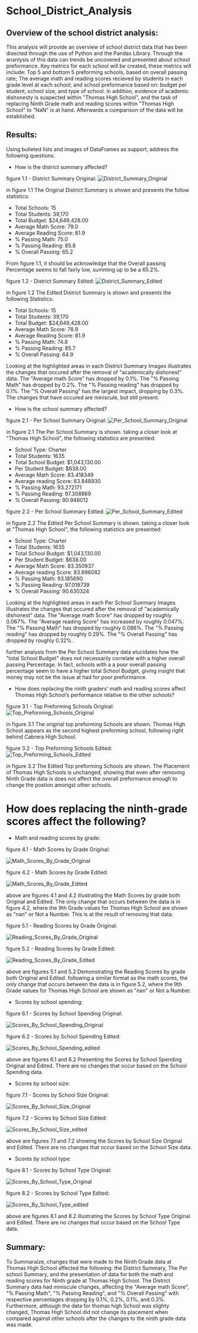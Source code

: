 # School_District_Analysis

## Overview of the school district analysis: 
This analysis will provide an overview of school district data that has been disected through the use of Python and the Pandas Library. Through the ananlysis of this data can trends be uncovered and presented about school preformance. Key metrics for each school will be created, these metrics will include: Top 5 and bottom 5 preforming schools, based on overall passing rate; The average math and reading scores recieved by students in each grade level at each school; and school preformance based on: budget per student, school size, and type of school. in addition, evidence of academic dishonesty is suspected within "Thomas High School", and the task of replacing Ninth Grade math and reading scores within "Thomas High School" to "NaN" is at hand. Afterwards a comparison of the data will be established.

## Results: 
Using bulleted lists and images of DataFrames as support, address the following questions.
 - How is the district summary affected?
 
 figure 1.1 - District Summary Original:
 ![District_Summary_Original](https://github.com/Calebmkelly/School_District_Analysis/blob/main/Resources/District%20Summary%20images/District_Summary_Original.png)
 
 in figure 1.1 The Original District Summary is shown and presents the follow statistics:
 - Total Schools: 15
 - Total Students: 39,170
 - Total Budget: $24,649,428.00
 - Average Math Score: 79.0
 - Average Reading Score: 81.9
 - % Passing Math: 75.0
 - % Passing Reading: 85.8
 - % Overall Passing: 65.2
 
 From figure 1.1, it should be acknowledge that the Overall passing Percentage seems to fall fairly low, summing up to be a 65.2%.
 
 figure 1.2 - District Summary Edited:
 ![District_Summary_Edited](https://github.com/Calebmkelly/School_District_Analysis/blob/main/Resources/District%20Summary%20images/District_Summary_Edited.png)
 
 in figure 1.2 The Edited District Summary is shown and presents the following Statistics:
 - Total Schools: 15
 - Total Students: 39,170
 - Total Budget: $24,649,428.00
 - Average Math Score: 78.9
 - Average Reading Score: 81.9
 - % Passing Math: 74.8
 - % Passing Reading: 85.7
 - % Overall Passing: 64.9
 
 Looking at the highlighted areas in each District Summary Images illustrates the changes that occured after the removal of "academically dishonest" 
 data. The "Average math Score" has dropped by 0.1%. The "% Passing Math" has dropped by 0.2%. The "% Passing reading" has dropped by 0.1%. The "% Overall Passing" has the largest impact, dropping by 0.3%. The changes that have occured are miniscule, but still present.  
 
 - How is the school summary affected?
 
 figure 2.1 - Per School Summary Original:
 ![Per_School_Summary_Original](https://github.com/Calebmkelly/School_District_Analysis/blob/main/Resources/Per%20School%20Summary%20Images/Per_School_Summary_Original.png)
 
 in figure 2.1 The Per School Summary is shown. taking a closer look at "Thomas High School", the following statistics are presented:
 - School Type: Charter
 - Total Students: 1635
 - Total School Budget: $1,043,130.00 
 - Per Student Budget: $638.00
 - Average Math Score: 83.418349
 - Average reading Score: 83.848930
 - % Passing Math: 93.272171
 - % Passing Reading: 97.308869
 - % Overall Passing: 90.948012
 
 figure 2.2 - Per School Summary Edited:
 ![Per_School_Summary_Edited](https://github.com/Calebmkelly/School_District_Analysis/blob/main/Resources/Per%20School%20Summary%20Images/Per_School_Summary_Edited.png)
 
  in figure 2.2 The Edited Per School Summary is shown. taking a closer look at "Thomas High School", the following statistics are presented:
 - School Type: Charter
 - Total Students: 1635
 - Total School Budget: $1,043,130.00 
 - Per Student Budget: $638.00
 - Average Math Score: 83.350937
 - Average reading Score: 83.896082
 - % Passing Math: 93.185690
 - % Passing Reading: 97.018739
 - % Overall Passing: 90.630324
 
 Looking at the highlighted areas in each Per School Summary Images illustrates the changes that occured after the removal of "academically dishonest" 
 data. The "Average math Score" has dropped by roughly 0.067%. The "Average reading Score" has increased by roughly 0.047%. The "% Passing Math" has dropped by roughly 0.086%. The "% Passing reading" has dropped by roughly 0.29%. The "% Overall Passing" has dropped by roughly 0.32%. 
 
 further analysis from the Per School Summary data elucidates how the "total School Budget" does not necessarily correlate with a higher overall passing Percentage. In fact, schools with a a poor overall passing percentage seem to have a higher total School Budget, giving insight that money may not be the issue at had for poor preformance. 
 
 - How does replacing the ninth graders’ math and reading scores affect Thomas High School’s performance relative to the other schools?
 
 figure 3.1 - Top Preforming Schools Original:
 ![Top_Preforming_Schools_Original](https://github.com/Calebmkelly/School_District_Analysis/blob/main/Resources/Top%20Preforming%20Schools%20Images/Top_Preforming_schools_Original.png)
 
 in figure 3.1 The original top preforming Schools are shown. Thomas High School appears as the second highest preforming school, following right behind Cabrera High School. 
 
  figure 3.2 - Top Preforming Schools Edited:
 ![Top_Preforming_Schools_Edited](https://github.com/Calebmkelly/School_District_Analysis/blob/main/Resources/Top%20Preforming%20Schools%20Images/Top_Preforming_Schools_Edited.png)
 
 in figure 3.2 The Edited Top preforming Schools are shown. The Placement of Thomas High Schools is unchanged, showing that even after removing Ninth Grade data is does not affect the overall preformance enough to change the postion amongst other schools. 
 
 # How does replacing the ninth-grade scores affect the following?
 
 - Math and reading scores by grade:
 
 figure 4.1 - Math Scores by Grade Original:
 
 ![Math_Scores_By_Grade_Original](https://github.com/Calebmkelly/School_District_Analysis/blob/main/Resources/Scores%20By%20Grade%20Images/Math_Scores_By_Grade_Original.png)
 
 figure 4.2 - Math Scores by Grade Edited:
 
 ![Math_Scores_By_Grade_Edited](https://github.com/Calebmkelly/School_District_Analysis/blob/main/Resources/Scores%20By%20Grade%20Images/Math_Scores_by_Grade_Edited.png)
 
 above are figures 4.1 and 4.2 illustrating the Math Scores by grade both Original and Edited. The only change that occurs between the data is in figure 4.2, where the 9th Grade values for Thomas High School are shown as "nan" or Not a Number. This is at the result of removing that data.

figure 5.1 - Reading Scores by Grade Original:
 
 ![Reading_Scores_By_Grade_Original](https://github.com/Calebmkelly/School_District_Analysis/blob/main/Resources/Scores%20By%20Grade%20Images/Reading_Scores_By_Grade_Original.png)
 
 figure 5.2 - Reading Scores by Grade Edited:
 
 ![Reading_Scores_By_Grade_Edited](https://github.com/Calebmkelly/School_District_Analysis/blob/main/Resources/Scores%20By%20Grade%20Images/Reading_Score_By_Grade_Edited.png)
 
 above are figures 5.1 and 5.2 Demonstrating the Reading Scores by grade both Original and Edited. following a similar format as the math scores, the only change that occurs between the data is in figure 5.2, where the 9th Grade values for Thomas High School are shown as "nan" or Not a Number.
 
 - Scores by school spending:
 
 figure 6.1 - Scores by School Spending Original:
 
 ![Scores_By_School_Spending_Original](https://github.com/Calebmkelly/School_District_Analysis/blob/main/Resources/Scores%20By%20School%20Spending%20Images/Scores_By_School_Spending_Original.png)
 
 figure 6.2 - Scores by School Spending Edited:
 
 ![Scores_By_School_Spending_edited](https://github.com/Calebmkelly/School_District_Analysis/blob/main/Resources/Scores%20By%20School%20Spending%20Images/Scores_By_School_Spending_Edited.png)
 
 above are figures 6.1 and 6.2 Presenting the Scores by School Spending Original and Edited. There are no changes that occur based on the School Spending data.
 
 - Scores by school size:

figure 7.1 - Scores by School Size Original:
 
 ![Scores_By_School_Size_Original](https://github.com/Calebmkelly/School_District_Analysis/blob/main/Resources/Scores%20By%20School%20Size%20Images/Scores_By_School_Size_Original.png)
 
 figure 7.2 - Scores by School Size Edited:
 
 ![Scores_By_School_Size_edited](https://github.com/Calebmkelly/School_District_Analysis/blob/main/Resources/Scores%20By%20School%20Size%20Images/Scores_By_School_Size_Edited.png)
 
 above are figures 7.1 and 7.2 showing the Scores by School Size Original and Edited. There are no changes that occur based on the School Size data.
 
 - Scores by school type:

figure 8.1 - Scores by School Type Original:
 
 ![Scores_By_School_Type_Original](https://github.com/Calebmkelly/School_District_Analysis/blob/main/Resources/Scores%20By%20School%20Type%20Images/Scores_By_School_Type_Original.png)
 
 figure 8.2 - Scores by School Type Edited:
 
 ![Scores_By_School_Type_edited](https://github.com/Calebmkelly/School_District_Analysis/blob/main/Resources/Scores%20By%20School%20Type%20Images/Scores_By_School_Type_Edited.png)
 
 above are figures 8.1 and 8.2 illustrating the Scores by School Type Original and Edited. There are no changes that occur based on the School Type data.
 
## Summary: 
To Summaraize, changes that were made to the Ninth Grade data at Thomas High School affected the following: the District Summary, The Per school Summary, and the presentation of data for both the math and reading scores for Ninth grade at Thomas High School. The District Summary data had miniscule changes, affecting the "Average math Score", "% Passing Math", "% Passing Reading", and "% Overall Passing" with respective percentages dropping by 0.1%, 0.2%, 0.1%, and 0.3%. Furthermore, although the data for thomas high School was slighty changed, Thomas High School did not change its placement when compared against other schools after the changes to the ninth grade data was made.
